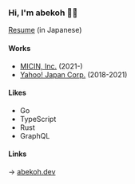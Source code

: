 ### Hi, I'm abekoh 👋😝
[Resume](./RESUME-ja.md) (in Japanese)

#### Works
- [MICIN, Inc.](https://micin.jp/en) (2021-)
- [Yahoo! Japan Corp.](https://about.yahoo.co.jp/en/info/) (2018-2021)

#### Likes

- Go
- TypeScript
- Rust
- GraphQL

#### Links

→ [abekoh.dev](https://abekoh.dev)
